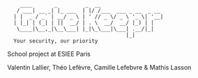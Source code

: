 
```
    ____       _         _  __                    
   / ___| __ _| |_ ___  | |/ /___  ___ _ __  _ __ 
  | |  _ / _` | __/ _ \ | ' // _ \/ _ \ '_ \| '__|
  | |_| | (_| | ||  __/ | . \  __/  __/ |_) | |   
   \____|\__,_|\__\___| |_|\_\___|\___| .__/|_|   
                                      |_|         
  Your security, our priority  
```

School project at ESIEE Paris

Valentin Lallier, Théo Lefèvre, Camille Lefebvre & Mathis Lasson



